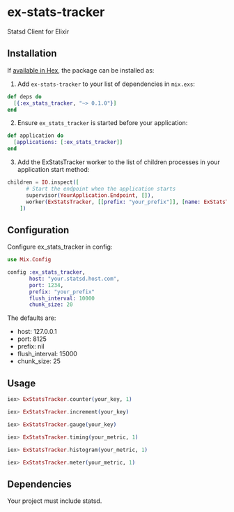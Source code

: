# ex-stats-tracker
Statsd Client for Elixir

## Installation

If [available in Hex](https://hex.pm/docs/publish), the package can be installed as:

  1. Add `ex-stats-tracker` to your list of dependencies in `mix.exs`:

```elixir
def deps do
  [{:ex_stats_tracker, "~> 0.1.0"}]
end
```

  2. Ensure `ex_stats_tracker` is started before your application:

```elixir
def application do
  [applications: [:ex_stats_tracker]]
end
```

  3. Add the ExStatsTracker worker to the list of children processes in
  your application start method:

```elixir
children = IO.inspect([
      # Start the endpoint when the application starts
      supervisor(YourApplication.Endpoint, []),
      worker(ExStatsTracker, [[prefix: "your_prefix"]], [name: ExStatsTracker])
    ])
```

## Configuration

Configure ex_stats_tracker in config:

```elixir
use Mix.Config

config :ex_stats_tracker,
       host: "your.statsd.host.com",
       port: 1234,
       prefix: "your_prefix"
       flush_interval: 10000
       chunk_size: 20
```

The defaults are:

* host: 127.0.0.1
* port: 8125
* prefix: nil
* flush_interval: 15000
* chunk_size: 25 

## Usage

```elixir
iex> ExStatsTracker.counter(your_key, 1)

iex> ExStatsTracker.increment(your_key)

iex> ExStatsTracker.gauge(your_key)

iex> ExStatsTracker.timing(your_metric, 1)

iex> ExStatsTracker.histogram(your_metric, 1)

iex> ExStatsTracker.meter(your_metric, 1)
```

## Dependencies
Your project must include statsd.
